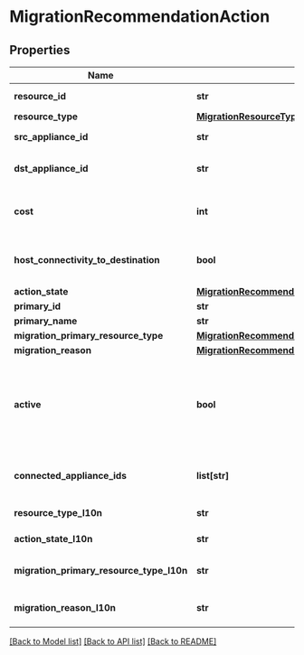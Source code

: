 # MigrationRecommendationAction

## Properties
Name | Type | Description | Notes
------------ | ------------- | ------------- | -------------
**resource_id** | **str** | ID of storage resource migrated by this action. | 
**resource_type** | [**MigrationResourceTypeEnum**](MigrationResourceTypeEnum.md) |  | 
**src_appliance_id** | **str** | ID of appliance that is the source for this migration action. | 
**dst_appliance_id** | **str** | ID of appliance that is the destination for this migration action. | 
**cost** | **int** | Unitless value describing estimated cost to perform relative to other migration actions. | 
**host_connectivity_to_destination** | **bool** | Whether all hosts for the migrating resource have connectivity to the destination appliance. | 
**action_state** | [**MigrationRecommendationActionStateEnum**](MigrationRecommendationActionStateEnum.md) |  | 
**primary_id** | **str** | Unique ID of the primary object. | 
**primary_name** | **str** | Name of the primary object. | 
**migration_primary_resource_type** | [**MigrationRecommendationPrimaryResourceTypeEnum**](MigrationRecommendationPrimaryResourceTypeEnum.md) |  | 
**migration_reason** | [**MigrationRecommendationReasonEnum**](MigrationRecommendationReasonEnum.md) |  | 
**active** | **bool** | Whether this migration action in active or not. New recommendations will consist entirely of active recommendations but this may be changed with the modify operation. Was added in version 2.0.0.0. | [optional] 
**connected_appliance_ids** | **list[str]** | List of appliance ids to which the host attached to this resource has connectivity. Was added in version 2.0.0.0. | [optional] 
**resource_type_l10n** | **str** | Localized message string corresponding to resource_type | [optional] 
**action_state_l10n** | **str** | Localized message string corresponding to action_state | [optional] 
**migration_primary_resource_type_l10n** | **str** | Localized message string corresponding to migration_primary_resource_type | [optional] 
**migration_reason_l10n** | **str** | Localized message string corresponding to migration_reason | [optional] 

[[Back to Model list]](../README.md#documentation-for-models) [[Back to API list]](../README.md#documentation-for-api-endpoints) [[Back to README]](../README.md)


